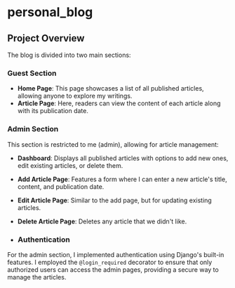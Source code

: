 # personal_blog

## Project Overview

The blog is divided into two main sections:

### Guest Section
- **Home Page**: This page showcases a list of all published articles, allowing anyone to explore my writings.
- **Article Page**: Here, readers can view the content of each article along with its publication date.

### Admin Section
This section is restricted to me (admin), allowing for article management:
- **Dashboard**: Displays all published articles with options to add new ones, edit existing articles, or delete them.
- **Add Article Page**: Features a form where I can enter a new article's title, content, and publication date.
- **Edit Article Page**: Similar to the add page, but for updating existing articles.
- **Delete Article Page**: Deletes any article that we didn't like.

- ### Authentication
For the admin section, I implemented authentication using Django's built-in features. I employed the `@login_required` decorator to ensure that only authorized users can access the admin pages, providing a secure way to manage the articles.
